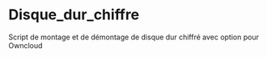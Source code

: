 Disque_dur_chiffre
==================

Script de montage et de démontage de disque dur chiffré avec option pour Owncloud
